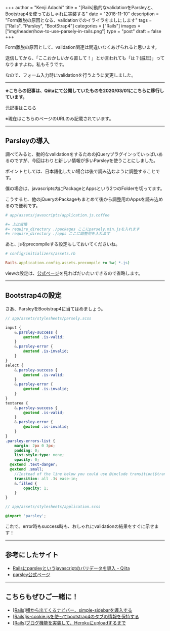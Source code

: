 +++
author = "Kenji Adachi"
title = "[Rails]動的なvalidationをParsleyと、Bootstrap4を使っておしゃれに実装する"
date = "2018-11-10"
description = "Form離脱の原因となる、validationでのイライラをましにします"
tags = ["Rails", "Parsley", "BootStrap4"]
categories = ["Rails"]
images  = ["img/header/how-to-use-parsely-in-rails.png"]
type = "post"
draft =  false
+++

Form離脱の原因として、validation関連は間違いなくあげられると思います。

送信してから、「ここおかしいから直して！」とか言われても「は？(威圧)」ってなりますよね。私もそうです。

なので、フォーム入力時にvalidationを行うように変更しました。

---------

**※こちらの記事は、Qiitaにて公開していたものを2020/03/01にこちらに移行しています。**

元記事は[こちら](https://qiita.com/dach1_ken/items/7d77f2b7c0d75ec9b53c)

※現在はこちらのページのURLのみ記載されています。

--------

## Parsleyの導入

調べてみると、動的なvalidationをするためのjQueryプラグインっていっぱいあるのですが、今回はわりと新しい情報が多いParsleyを使うことにしました。


ポイントとしては、日本語化したい場合は後で読み込むように調整することです。

僕の場合は、javascripts内にPackageとAppsという2つのFolderを切ってます。

こうすると、他のjQueryのPackageもまとめて後から調整用のAppsを読み込めるので便利です。

```coffeescript
# app/assets/javascripts/application.js.coffee

#= 上は省略
#= require_directory ./packages ここにparsely.min.jsを入れます
#= require_directory ./apps ここに調整用を入れます
```

あと、jsをprecompileする設定もしておいてくださいね。

```ruby
# config/initializers/assets.rb

Rails.application.config.assets.precompile += %w( *.js)
```

viewの設定は、[公式ページ](https://parsleyjs.org/)を見ればだいたいできるので省略します。

-----

## Bootstrap4の設定

さあ、ParsleyをBootstrap4に当てはめましょう。

```scss
// app/assets/stylesheets/parsely.scss

input {
	&.parsley-success {
		@extend .is-valid;
	}
	&.parsley-error {
		@extend .is-invalid;
	}
}
select {
	&.parsley-success {
		@extend .is-valid;
	}
	&.parsley-error {
		@extend .is-invalid;
	}
}
textarea {
	&.parsley-success {
		@extend .is-valid;
	}
	&.parsley-error {
		@extend .is-invalid;
	}
}
.parsley-errors-list {
	margin: 2px 0 3px;
	padding: 0;
	list-style-type: none;
	opacity: 0;
  @extend .text-danger;
  @extend .small;
	//Instead of the line below you could use @include transition($transition-1, $transition-2, $transition-3, $transition-4, $transition-5, $transition-6, $transition-7, $transition-8, $transition-9, $transition-10)
	transition: all .3s ease-in;
	&.filled {
		opacity: 1;
	}
}

```

```scss
// app/assets/stylesheets/application.scss

@import 'parsley';
```

これで、error時もsuccess時も、おしゃれにvalidationの結果をすぐに示せます！

-------

## 参考にしたサイト

- [Railsにparsleyというjavascriptのバリデータを導入 - Qiita](https://qiita.com/mekemo_dao/items/4875a45c971091401ff1)
- [parsley公式ページ](https://parsleyjs.org/)

-------

## こちらもぜひご一緒に！

- [[Rails]横から出てくるナビバー、simple-sidebarを導入する](../../blog/how-to-install-simple-sidebar/)
- [[Rails]js-cookie.jsを使ってbootstrap4のタブの情報を保持する](../../blog/how-to-retain-the-information-of-bootstrap4-tab-using-js-cookie/)
- [[Rails]ブログ機能を実装して、Herokuにuploadするまで](../../blog/how-to-create-blog-in-rails/)
